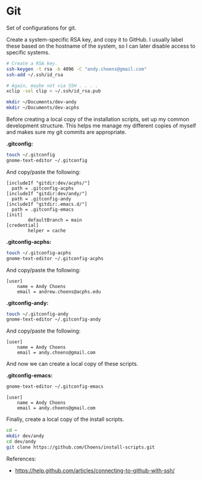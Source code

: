 # Git

Set of configurations for git.

Create a system-specific RSA key, and copy it to GitHub. I usually label
these based on the hostname of the system, so I can later disable access to
specific systems.

```bash
# Create a RSA key.
ssh-keygen -t rsa -b 4096 -C "andy.choens@gmail.com"
ssh-add ~/.ssh/id_rsa

# Again, maybe not via SSH . . . . 
xclip -sel clip < ~/.ssh/id_rsa.pub

mkdir ~/Documents/dev-andy
mkdir ~/Documents/dev-acphs
```

Before creating a local copy of the installation scripts, set up my common
development structure. This helps me manage my different copies of myself and
makes sure my git commits are appropriate.

**.gitconfig:**
```bash
touch ~/.gitconfig
gnome-text-editor ~/.gitconfig
```

And copy/paste the following:
```
[includeIf "gitdir:dev/acphs/"]
  path = .gitconfig-acphs
[includeIf "gitdir:dev/andy/"]
  path = .gitconfig-andy
[includeIf "gitdir:.emacs.d/"]
  path = .gitconfig-emacs
[init]
        defaultBranch = main
[credential]
        helper = cache
```

**.gitconfig-acphs:**
```bash
touch ~/.gitconfig-acphs
gnome-text-editor ~/.gitconfig-acphs
```

And copy/paste the following:
```
[user]
    name = Andy Choens
    email = andrew.choens@acphs.edu
```

**.gitconfig-andy:**
```bash
touch ~/.gitconfig-andy
gnome-text-editor ~/.gitconfig-andy
```

And copy/paste the following:
```
[user]
    name = Andy Choens
    email = andy.choens@gmail.com
```
And now we can create a local copy of these scripts.

**.gitconfig-emacs:**
```bash
gnome-text-editor ~/.gitconfig-emacs
```

```
[user]
    name = Andy Choens
    email = andy.choens@gmail.com
```

Finally, create a local copy of the install scripts.

```bash
cd ~
mkdir dev/andy
cd dev/andy
git clone https://github.com/Choens/install-scripts.git
```

References:
- https://help.github.com/articles/connecting-to-github-with-ssh/
